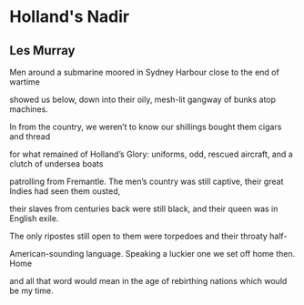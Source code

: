 # Holland's Nadir
## Les Murray
Men around a submarine
moored in Sydney Harbour
close to the end of wartime

showed us below, down into
their oily, mesh-lit gangway
of bunks atop machines.

In from the country, we
weren’t to know our shillings
bought them cigars and thread

for what remained of Holland’s Glory:
uniforms, odd, rescued aircraft,
and a clutch of undersea boats

patrolling from Fremantle. The men’s
country was still captive, their great
Indies had seen them ousted,

their slaves from centuries back
were still black, and their queen
was in English exile.

The only ripostes still open
to them were torpedoes
and their throaty half-

American-sounding language.
Speaking a luckier one
we set off home then. Home

and all that word would mean
in the age of rebirthing nations
which would be my time.